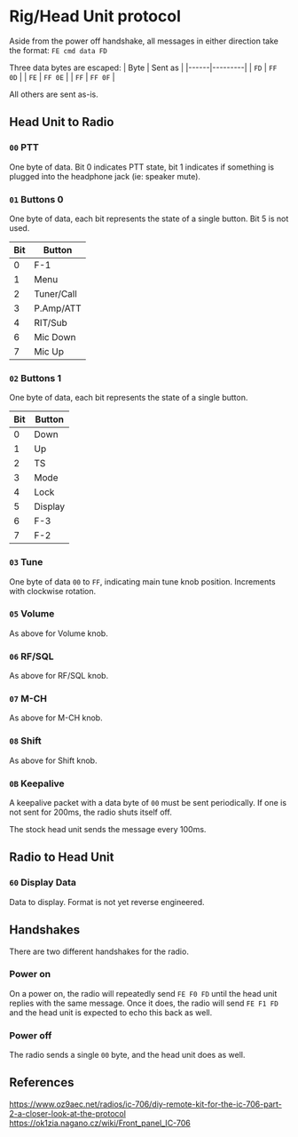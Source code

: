 # Rig/Head Unit protocol

Aside from the power off handshake, all messages in either direction take the format: `FE cmd data FD`

Three data bytes are escaped:
| Byte | Sent as |
|------|---------|
| `FD` | `FF 0D` |
| `FE` | `FF 0E` |
| `FF` | `FF 0F` |

All others are sent as-is.

## Head Unit to Radio

### `00` PTT

One byte of data.  Bit 0 indicates PTT state, bit 1 indicates if something is plugged into the headphone jack (ie: speaker mute).

### `01` Buttons 0

One byte of data, each bit represents the state of a single button.  Bit 5 is not used.

| Bit | Button     |
|-----|------------|
| 0   | F-1        |
| 1   | Menu       |
| 2   | Tuner/Call |
| 3   | P.Amp/ATT  |
| 4   | RIT/Sub    |
| 6   | Mic Down   |
| 7   | Mic Up     |

### `02` Buttons 1

One byte of data, each bit represents the state of a single button.

| Bit | Button  |
|-----|---------|
| 0   | Down    |
| 1   | Up      |
| 2   | TS      |
| 3   | Mode    |
| 4   | Lock    |
| 5   | Display |
| 6   | F-3     |
| 7   | F-2     |

### `03` Tune

One byte of data `00` to `FF`, indicating main tune knob position.  Increments with clockwise rotation.

### `05` Volume

As above for Volume knob.

### `06` RF/SQL

As above for RF/SQL knob.

### `07` M-CH

As above for M-CH knob.

### `08` Shift

As above for Shift knob.

### `0B` Keepalive

A keepalive packet with a data byte of `00` must be sent periodically.
If one is not sent for 200ms, the radio shuts itself off.

The stock head unit sends the message every 100ms.

## Radio to Head Unit

### `60` Display Data

Data to display.  Format is not yet reverse engineered.

## Handshakes

There are two different handshakes for the radio.

### Power on

On a power on, the radio will repeatedly send `FE F0 FD` until the head unit replies with the same message.  Once it does, the radio will send `FE F1 FD` and the head unit is expected to echo this back as well.

### Power off

The radio sends a single `00` byte, and the head unit does as well.

## References

https://www.oz9aec.net/radios/ic-706/diy-remote-kit-for-the-ic-706-part-2-a-closer-look-at-the-protocol
https://ok1zia.nagano.cz/wiki/Front_panel_IC-706
